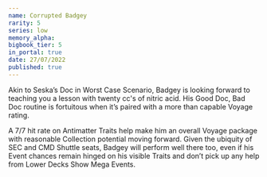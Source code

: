 ```yaml
---
name: Corrupted Badgey
rarity: 5
series: low
memory_alpha:
bigbook_tier: 5
in_portal: true
date: 27/07/2022
published: true
---
```


Akin to Seska’s Doc in Worst Case Scenario, Badgey is looking forward to teaching you a lesson with twenty cc's of nitric acid. His Good Doc, Bad Doc routine is fortuitous when it’s paired with a more than capable Voyage rating.

A 7/7 hit rate on Antimatter Traits help make him an overall Voyage package with reasonable Collection potential moving forward. Given the ubiquity of SEC and CMD Shuttle seats, Badgey will perform well there too, even if his Event chances remain hinged on his visible Traits and don’t pick up any help from Lower Decks Show Mega Events.
